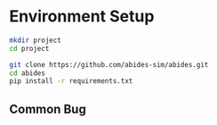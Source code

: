 # Environment Setup

```bash
mkdir project
cd project

git clone https://github.com/abides-sim/abides.git
cd abides
pip install -r requirements.txt
```


## Common Bug
